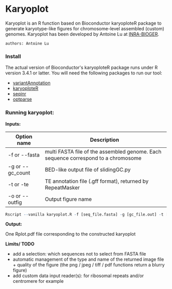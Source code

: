 # Karyoplot
Karyoplot is an R function based on Bioconductor karyoploteR package to generate karyotype-like figures for chromosome-level assembled (custom) genomes. Karyoplot has been developed by Antoine Lu at [INRA-BIOGER](https://www6.versailles-grignon.inra.fr/bioger).

	authors: Antoine Lu

### Install
The actual version of Bioconductor's karyoploteR package runs under R version 3.4.1 or latter.
You will need the following packages to run our tool:
+ [variantAnnotation](https://bioconductor.org/packages/release/bioc/html/VariantAnnotation.html)
+ [karyoploteR](http://bioconductor.org/packages/release/bioc/html/karyoploteR.html)
+ [seqinr](https://cran.r-project.org/web/packages/seqinr/index.html)
+ [optparse](https://cran.r-project.org/web/packages/optparse/index.html)



### Running karyoplot:

**Inputs:**

|Option name | Description|
|------------|------------|
|-f or --fasta|multi FASTA file of the assembled genome. Each sequence correspond to a chromosome|
|-g or --gc\_count|BED-like output file of slidingGC.py|
|-t or -te| TE annotation file (.gff format), returned by RepeatMasker|
|-o or --outfig|Output figure name|

```r
Rscript --vanilla karyoplot.R -f [seq_file.fasta] -g [gc_file.out] -t [te_file.gff] (-o [out_figure_name])
```
**Output:**

One Rplot.pdf file corresponding to the constructed karyoplot

**Limits/ TODO**

- add a selection: which sequences not to select from FASTA file
- automatic management of the type and name of the returned image file + quality of the figure (the png / jpeg / tiff / pdf functions return a blurry figure)
- add custom data input reader(s): for ribosomal repeats and/or centromere for example
